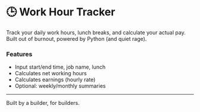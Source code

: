 # 🕒 Work Hour Tracker

Track your daily work hours, lunch breaks, and calculate your actual pay.  
Built out of burnout, powered by Python (and quiet rage).

### Features
- Input start/end time, job name, lunch
- Calculates net working hours
- Calculates earnings (hourly rate)
- Optional: weekly/monthly summaries

---

Built by a builder, for builders.
